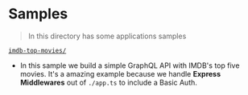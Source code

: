 # Samples
> In this directory has some applications samples
  
[`imdb-top-movies/`](./imdb-top-movies/)
- In this sample we build a simple GraphQL API with IMDB's top five movies. It's a amazing example because we handle **Express Middlewares** out of `./app.ts` to include a Basic Auth.